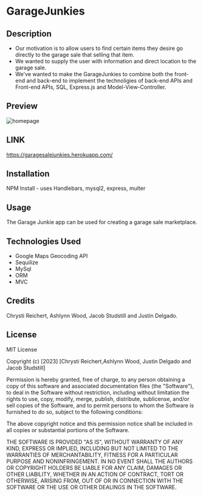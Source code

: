 # GarageJunkies


## Description

- Our motivation is to allow users to find certain items they desire go directly to the garage sale that selling that item. 
- We wanted to supply the user with information and direct location to the garage sale.
- We've wanted to make the GarageJunkies to combine both the front-end and back-end to implement the technoligies of back-end APIs and Front-end APIs, SQL, Express.js and Model-View-Controller.

## Preview   
![homepage](/GarageJunkies/public/photos/Homepage.png)


## LINK  
https://garagesalejunkies.herokuapp.com/


## Installation
NPM Install  - uses Handlebars, mysql2, express, multer

## Usage

The Garage Junkie app can be used for creating a garage sale marketplace.

## Technologies Used
* Google Maps Geocoding API
* Sequilize
* MySql
* ORM
* MVC

  
## Credits

Chrysti Reichert, Ashlynn Wood, Jacob Studstill and Justin Delgado.

## License

MIT License

Copyright (c) [2023] [Chrysti Reichert,Ashlynn Wood, Justin Delgado and Jacob Studstill]

Permission is hereby granted, free of charge, to any person obtaining a copy
of this software and associated documentation files (the "Software"), to deal
in the Software without restriction, including without limitation the rights
to use, copy, modify, merge, publish, distribute, sublicense, and/or sell
copies of the Software, and to permit persons to whom the Software is
furnished to do so, subject to the following conditions:

The above copyright notice and this permission notice shall be included in all
copies or substantial portions of the Software.

THE SOFTWARE IS PROVIDED "AS IS", WITHOUT WARRANTY OF ANY KIND, EXPRESS OR
IMPLIED, INCLUDING BUT NOT LIMITED TO THE WARRANTIES OF MERCHANTABILITY,
FITNESS FOR A PARTICULAR PURPOSE AND NONINFRINGEMENT. IN NO EVENT SHALL THE
AUTHORS OR COPYRIGHT HOLDERS BE LIABLE FOR ANY CLAIM, DAMAGES OR OTHER
LIABILITY, WHETHER IN AN ACTION OF CONTRACT, TORT OR OTHERWISE, ARISING FROM,
OUT OF OR IN CONNECTION WITH THE SOFTWARE OR THE USE OR OTHER DEALINGS IN THE
SOFTWARE.
